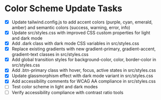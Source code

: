 # Color Scheme Update Tasks

- [x] Update tailwind.config.js to add accent colors (purple, cyan, emerald, amber) and semantic colors (success, warning, error, info)
- [x] Update src/styles.css with improved CSS custom properties for light and dark mode
- [x] Add .dark class with dark mode CSS variables in src/styles.css
- [x] Replace existing gradients with new gradient-primary, gradient-accent, gradient-text classes in src/styles.css
- [x] Add global transition styles for background-color, color, border-color in src/styles.css
- [x] Add .btn-primary class with hover, focus, active states in src/styles.css
- [x] Update glassmorphism effect with dark mode variant in src/styles.css
- [x] Add accessibility comments for WCAG AA compliance in src/styles.css
- [ ] Test color scheme in light and dark modes
- [ ] Verify accessibility compliance with contrast ratio tools
